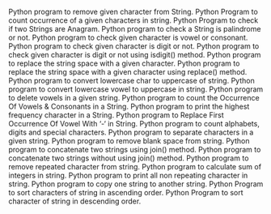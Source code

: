 Python program to remove given character from String.
Python Program to count occurrence of a given characters in string.
Python Program to check if two Strings are Anagram.
Python program to check a String is palindrome or not.
Python program to check given character is vowel or consonant.
Python program to check given character is digit or not.
Python program to check given character is digit or not using isdigit() method.
Python program to replace the string space with a given character.
Python program to replace the string space with a given character using replace() method.
Python program to convert lowercase char to uppercase of string.
Python program to convert lowercase vowel to uppercase in string.
Python program to delete vowels in a given string.
Python program to count the Occurrence Of Vowels & Consonants in a String.
Python program to print the highest frequency character in a String.
Python program to Replace First Occurrence Of Vowel With ‘-‘ in String.
Python program to count alphabets, digits and special characters.
Python program to separate characters in a given string.
Python program to remove blank space from string.
Python program to concatenate two strings using join() method.
Python program to concatenate two strings without using join() method.
Python program to remove repeated character from string.
Python program to calculate sum of integers in string.
Python program to print all non repeating character in string.
Python program to copy one string to another string.
Python Program to sort characters of string in ascending order.
Python Program to sort character of string in descending order.
